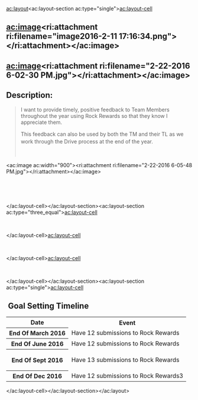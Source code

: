 <ac:layout><ac:layout-section ac:type="single"><ac:layout-cell><h2><ac:image><ri:attachment ri:filename="image2016-2-11 17:16:34.png"></ri:attachment></ac:image></h2><h2><ac:image><ri:attachment ri:filename="2-22-2016 6-02-30 PM.jpg"></ri:attachment></ac:image></h2><h2>Description:</h2><blockquote><p>I want to provide timely, positive feedback to Team Members throughout the year using Rock Rewards so that they know I appreciate them.</p><p><span style="line-height: 20.0px;">This feedback can also be used by both the TM and their TL as we work through the Drive process at the end of the year.</span></p><p><strong>&nbsp;</strong></p></blockquote><p><ac:image ac:width="900"><ri:attachment ri:filename="2-22-2016 6-05-48 PM.jpg"></ri:attachment></ac:image></p><p>&nbsp;</p><p style="text-align: center;">&nbsp;</p></ac:layout-cell></ac:layout-section><ac:layout-section ac:type="three_equal"><ac:layout-cell><p>&nbsp;</p></ac:layout-cell><ac:layout-cell><p>&nbsp;</p></ac:layout-cell><ac:layout-cell><p>&nbsp;</p></ac:layout-cell></ac:layout-section><ac:layout-section ac:type="single"><ac:layout-cell><h2><strong>&nbsp;Goal Setting Timeline</strong></h2><table><tbody><tr><th class="highlight-blue" data-highlight-colour="blue">Date</th><th class="highlight-blue" data-highlight-colour="blue">Event</th></tr><tr><th class="highlight-blue" data-highlight-colour="blue">End Of March 2016</th><td class="highlight-yellow" data-highlight-colour="yellow">Have 12 submissions to Rock Rewards</td></tr><tr><th class="highlight-blue" data-highlight-colour="blue"><div class="O0"><span>End Of June 2016</span></div></th><td class="highlight-green" data-highlight-colour="green"><span>Have 12 submissions to Rock Rewards</span></td></tr><tr><th class="highlight-blue" data-highlight-colour="blue"><span>End Of Sept 2016</span></th><td class="highlight-yellow" data-highlight-colour="yellow"><p><span>Have 13 submissions to Rock Rewards</span></p></td></tr><tr><th class="highlight-blue" colspan="1" data-highlight-colour="blue"><span>End Of Dec 2016</span></th><td class="highlight-green" colspan="1" data-highlight-colour="green"><span>Have 12 submissions to Rock Rewards3</span></td></tr></tbody></table></ac:layout-cell></ac:layout-section></ac:layout>